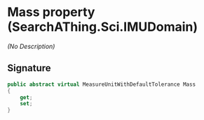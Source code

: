 # Mass property (SearchAThing.Sci.IMUDomain)
_(No Description)_

## Signature
```csharp
public abstract virtual MeasureUnitWithDefaultTolerance Mass
{
    get;
    set;
}
```
